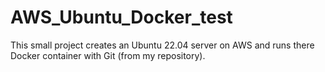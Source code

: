 # AWS_Ubuntu_Docker_test
This small project creates an Ubuntu 22.04 server on AWS and runs there Docker container with Git (from my repository).
